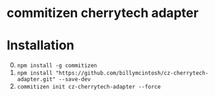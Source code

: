 # commitizen cherrytech adapter

# Installation
0. `npm install -g commitizen` 
1. `npm install "https://github.com/billymcintosh/cz-cherrytech-adapter.git" --save-dev`
2. `commitizen init cz-cherrytech-adapter --force`

